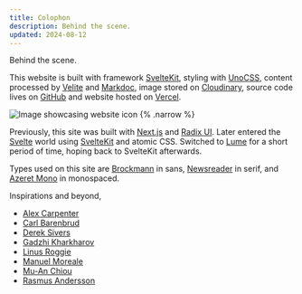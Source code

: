 ```yaml
---
title: Colophon
description: Behind the scene.
updated: 2024-08-12
---
```


Behind the scene.

This website is built with framework [SvelteKit](https://kit.svelte.dev), styling with [UnoCSS](https://kit.svelte.dev), content processed by [Velite](https://velite.js.org) and [Markdoc](https://markdoc.dev), image stored on [Cloudinary](https://cloudinary.com), source code lives on [GitHub](https://github.com/yuchengkuo/yckuo) and website hosted on [Vercel](https://vercel.com).

![Image showcasing website icon](project/dagwlv7y39hf9hh0swwi) {% .narrow %}

Previously, this site was built with [Next.js](https://nextjs.org) and [Radix UI](https://www.radix-ui.com). Later entered the [Svelte](https://svelte.dev) world using [SvelteKit](https://kit.svelte.dev) and atomic CSS. Switched to [Lume](https://lume.land) for a short period of time, hoping back to SvelteKit afterwards.

Types used on this site are [Brockmann](https://www.atipofoundry.com/fonts/brockmann) in sans, [Newsreader](https://www.productiontype.com/family/newsreader) in serif, and [Azeret Mono](https://azeret.displaay.net) in monospaced.

Inspirations and beyond,

- [Alex Carpenter](https://alexcarpenter.me)
- [Carl Barenbrud](https://carlbarenbrug.com)
- [Derek Sivers](https://sive.rs)
- [Gadzhi Kharkharov](https://kkga.me)
- [Linus Roggie](https://linusrogge.com)
- [Manuel Moreale](https://manuelmoreale.com)
- [Mu-An Chiou](https://muan.co)
- [Rasmus Andersson](https://rsms.me)
